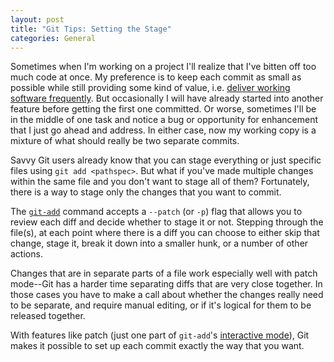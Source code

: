 ```yaml
---
layout: post
title: "Git Tips: Setting the Stage"
categories: General
---
```


Sometimes when I'm working on a project I'll realize that I've bitten off too much code at once. My preference is to keep each commit as small as possible while still providing some kind of value, i.e. [deliver working software frequently](http://agilemanifesto.org/principles.html). But occasionally I will have already started into another feature before getting the first one committed. Or worse, sometimes I'll be in the middle of one task and notice a bug or opportunity for enhancement that I just go ahead and address. In either case, now my working copy is a mixture of what should really be two separate commits.

Savvy Git users already know that you can stage everything or just specific files using `git add <pathspec>`. But what if you've made multiple changes within the same file and you don't want to stage all of them? Fortunately, there is a way to stage only the changes that you want to commit.

The [`git-add`](http://git-scm.com/docs/git-add) command accepts a `--patch` (or `-p`) flag that allows you to review each diff and decide whether to stage it or not. Stepping through the file(s), at each point where there is a diff you can choose to either skip that change, stage it, break it down into a smaller hunk, or a number of other actions.

Changes that are in separate parts of a file work especially well with patch mode--Git has a harder time separating diffs that are very close together. In those cases you have to make a call about whether the changes really need to be separate, and require manual editing, or if it's logical for them to be released together.

With features like patch (just one part of `git-add`'s [interactive mode](http://git-scm.com/docs/git-add#_interactive_mode)), Git makes it possible to set up each commit exactly the way that you want.
